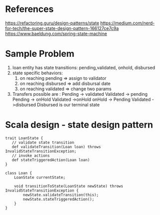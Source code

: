 # References
https://refactoring.guru/design-patterns/state
https://medium.com/nerd-for-tech/the-super-state-design-pattern-166127ce7c9a
https://www.baeldung.com/spring-state-machine


# Sample Problem
1. loan entity has state transitions: pending,validated, onhold, disbursed
2. state specific behaviors:
    1. on reaching pending => assign to validator
    2. on reaching disbursed => add disbursal date
    3. on reaching validated => change two params
4. Transfers possible are : 
       Pending -> validated
       Validated -> pending
       Pending -> onHold
       Validated ->onHold
       onHold -> Pending
       Validated ->disbursed
  	   Disbursed is our terminal state

# Scala design - state design pattern
```
trait LoanState {
   // validate state transition
   def validateTransition(Loan loan) throws InvalidStateTransitionException;
   // invoke actions
   def stateTriggeredAction(Loan loan)
}
```

```
class Loan {
	LoanState currentState;

	void transitionToState(LoanState newState) throws InvalidStateTransitionException {
		newState.validateTransition(this);
		newState.stateTriggeredAction();
	}
}
```
